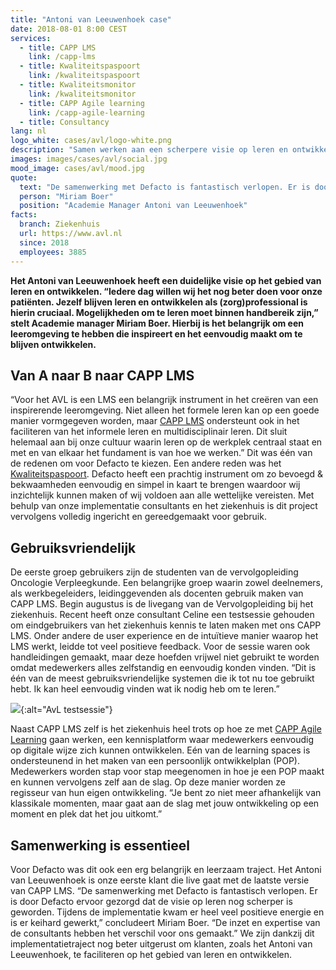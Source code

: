 ```yaml
---
title: "Antoni van Leeuwenhoek case"
date: 2018-08-01 8:00 CEST
services:
  - title: CAPP LMS
    link: /capp-lms
  - title: Kwaliteitspaspoort
    link: /kwaliteitspaspoort
  - title: Kwaliteitsmonitor
    link: /kwaliteitsmonitor
  - title: CAPP Agile learning
    link: /capp-agile-learning
  - title: Consultancy
lang: nl
logo_white: cases/avl/logo-white.png
description: "Samen werken aan een scherpere visie op leren en ontwikkelen"
images: images/cases/avl/social.jpg
mood_image: cases/avl/mood.jpg
quote:
  text: "De samenwerking met Defacto is fantastisch verlopen. Er is door Defacto ervoor gezorgd dat de visie op leren nog scherper is geworden. Tijdens de implementatie kwam er heel veel positieve energie en is er keihard gewerkt."
  person: "Miriam Boer"
  position: "Academie Manager Antoni van Leeuwenhoek"
facts:
  branch: Ziekenhuis
  url: https://www.avl.nl
  since: 2018
  employees: 3885
---
```


**Het Antoni van Leeuwenhoek heeft een duidelijke visie op het gebied van leren en ontwikkelen. “Iedere dag willen wij het nog beter doen voor onze patiënten. Jezelf blijven leren en ontwikkelen als (zorg)professional is hierin cruciaal. Mogelijkheden om te leren moet binnen handbereik zijn,” stelt Academie manager Miriam Boer. Hierbij is het belangrijk om een leeromgeving te hebben die inspireert en het eenvoudig maakt om te blijven ontwikkelen.**

## Van A naar B naar CAPP LMS

“Voor het AVL is een LMS een belangrijk instrument in het creëren van een inspirerende leeromgeving. Niet alleen het formele leren kan op een goede manier vormgegeven worden, maar [CAPP LMS](/capp-lms/) ondersteunt ook in het faciliteren van het informele leren en multidisciplinair leren. Dit sluit helemaal aan bij onze cultuur waarin leren op de werkplek centraal staat en met en van elkaar het fundament is van hoe we werken.” Dit was één van de redenen om voor Defacto te kiezen. Een andere reden was het [Kwaliteitspaspoort](/kwaliteitspaspoort). Defacto heeft een prachtig instrument om zo bevoegd & bekwaamheden eenvoudig en simpel in kaart te brengen waardoor wij inzichtelijk kunnen maken of wij voldoen aan alle wettelijke vereisten. Met behulp van onze implementatie consultants en het ziekenhuis is dit project vervolgens volledig ingericht en gereedgemaakt voor gebruik.

## Gebruiksvriendelijk

De eerste groep gebruikers zijn de studenten van de vervolgopleiding Oncologie Verpleegkunde. Een belangrijke groep waarin zowel deelnemers, als werkbegeleiders, leidinggevenden als docenten gebruik maken van CAPP LMS. Begin augustus is de livegang van de Vervolgopleiding bij het ziekenhuis. Recent heeft onze consultant Celine een testsessie gehouden om eindgebruikers van het ziekenhuis kennis te laten maken met ons CAPP LMS. Onder andere de user experience en de intuïtieve manier waarop het LMS werkt, leidde tot veel positieve feedback. Voor de sessie waren ook handleidingen gemaakt, maar deze hoefden vrijwel niet gebruikt te worden omdat medewerkers alles zelfstandig en eenvoudig konden vinden. “Dit is één van de meest gebruiksvriendelijke systemen die ik tot nu toe gebruikt hebt. Ik kan heel eenvoudig vinden wat ik nodig heb om te leren.”

![](/images/cases/avl/avl-testsessie.jpg){:alt="AvL testsessie"}

Naast CAPP LMS zelf is het ziekenhuis heel trots op hoe ze met [CAPP Agile Learning](/capp-agile-learning/) gaan werken, een kennisplatform waar medewerkers eenvoudig op digitale wijze zich kunnen ontwikkelen. Eén van de learning spaces is ondersteunend in het maken van een persoonlijk ontwikkelplan (POP). Medewerkers worden stap voor stap meegenomen in hoe je een POP maakt en kunnen vervolgens zelf aan de slag. Op deze manier worden ze regisseur van hun eigen ontwikkeling. “Je bent zo niet meer afhankelijk van klassikale momenten, maar gaat aan de slag met jouw ontwikkeling op een moment en plek dat het jou uitkomt.”

## Samenwerking is essentieel

Voor Defacto was dit ook een erg belangrijk en leerzaam traject. Het Antoni van Leeuwenhoek is onze eerste klant die live gaat met de laatste versie van CAPP LMS. “De samenwerking met Defacto is fantastisch verlopen. Er is door Defacto ervoor gezorgd dat de visie op leren nog scherper is geworden. Tijdens de implementatie kwam er heel veel positieve energie en is er keihard gewerkt,” concludeert Miriam Boer. “De inzet en expertise van de consultants hebben het verschil voor ons gemaakt.” We zijn dankzij dit implementatietraject nog beter uitgerust om klanten, zoals het Antoni van Leeuwenhoek, te faciliteren op het gebied van leren en ontwikkelen.
